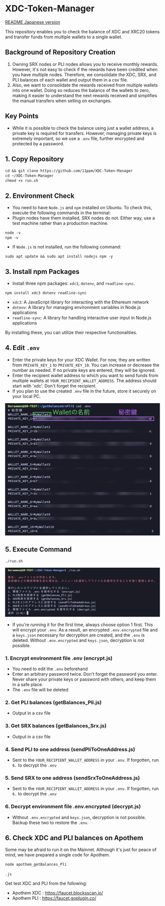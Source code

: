 # XDC-Token-Manager

[README Japanese version](./README_Japanese.md)

This repository enables you to check the balance of XDC and XRC20 tokens and transfer funds from multiple wallets to a single wallet.

## Background of Repository Creation

1. Owning SRX nodes or PLI nodes allows you to receive monthly rewards. However, it's not easy to check if the rewards have been credited when you have multiple nodes. Therefore, we consolidate the XDC, SRX, and PLI balances of each wallet and output them in a csv file.
2. Also, we want to consolidate the rewards received from multiple wallets into one wallet. Doing so reduces the balance of the wallets to zero, making it easier to understand the next rewards received and simplifies the manual transfers when selling on exchanges.

## Key Points

- While it is possible to check the balance using just a wallet address, a private key is required for transfers. However, managing private keys is extremely important, so we use a `.env` file, further encrypted and protected by a password.

## 1. Copy Repository
```
cd && git clone https://github.com/11ppm/XDC-Token-Manager
cd ~/XDC-Token-Manager
chmod +x run.sh
```

## 2. Environment Check

- You need to have `Node.js` and `npm` installed on Ubuntu. To check this, execute the following commands in the terminal:
- Plugin nodes have them installed, SRX nodes do not. Either way, use a test machine rather than a production machine.

```
node -v
npm -v
```

- If `Node.js` is not installed, run the following command:

```
sudo apt update && sudo apt install nodejs npm -y 
```

## 3. Install npm Packages

- Install three npm packages: `xdc3`, `dotenv`, and `readline-sync`.

```
npm install xdc3 dotenv readline-sync
```

- `xdc3`: A JavaScript library for interacting with the Ethereum network
- `dotenv`: A library for managing environment variables in Node.js applications
- `readline-sync`: A library for handling interactive user input in Node.js applications

By installing these, you can utilize their respective functionalities.

## 4. Edit `.env`
- Enter the private keys for your XDC Wallet. For now, they are written from `PRIVATE_KEY_1` to `PRIVATE_KEY_10`. You can increase or decrease the number as needed. If no private keys are entered, they will be ignored.
- Enter the recipient wallet address to which you want to send funds from multiple wallets at `YOUR_RECIPIENT_WALLET_ADDRESS`. The address should start with 'xdc'. Don't forget the recipient.
- If you plan to use the created `.env` file in the future, store it securely on your local PC.

<img src="img/01.png">

## 5. Execute Command

```
./run.sh
```

<img src="img/02.png">

- If you're running it for the first time, always choose option 1 first. This will encrypt your `.env`. As a result, an encrypted `.env.encrypted` file and a `keys.json` necessary for decryption are created, and the `.env` is deleted. Without `.env.encrypted` and `keys.json`, decryption is not possible.

### 1. Encrypt environment file .env (encrypt.js)
- You need to edit the `.env` beforehand
- Enter an arbitrary password twice. Don't forget the password you enter. Never share your private keys or password with others, and keep them in a safe place.
- The `.env` file will be deleted
### 2. Get PLI balances (getBalances_Pli.js)
- Output in a csv file
### 3. Get SRX balances (getBalances_Srx.js)
- Output in a csv file
### 4. Send PLI to one address (sendPliToOneAddress.js)
- Sent to the `YOUR_RECIPIENT_WALLET_ADDRESS` in your `.env`. If forgotten, run `6.` to decrypt the `.env`
### 5. Send SRX to one address (sendSrxToOneAddress.js)
- Sent to the `YOUR_RECIPIENT_WALLET_ADDRESS` in your `.env`. If forgotten, run `6.` to decrypt the `.env`
### 6. Decrypt environment file .env.encrypted (decrypt.js)
- Without `.env.encrypted` and `keys.json`, decryption is not possible. Backup these two to restore the `.env`.

## 6. Check XDC and PLI balances on Apothem

Some may be afraid to run it on the Mainnet. Although it's just for peace of mind, we have prepared a single code for Apothem.
```
node apothem_getBalances_Pli

.js
```
Get test XDC and PLI from the following:
- Apothem XDC : https://faucet.blocksscan.io/
- Apothem PLI : https://faucet.goplugin.co/